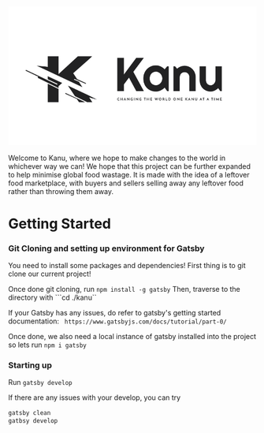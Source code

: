 ![Kanu Logo](./src/images/Kanu.png?raw=true "Title")

Welcome to Kanu, where we hope to make changes to the world in whichever way we can! We hope that this project can be further expanded to help minimise global food wastage. It is made with the idea of a leftover food marketplace, with buyers and sellers selling away any leftover food rather than throwing them away. 




# Getting Started

### Git Cloning and setting up environment for Gatsby
You need to install some packages and dependencies! First thing is to git clone our current project! 

Once done git cloning, run 
```npm install -g gatsby```
Then, traverse to the directory with 
```cd ./kanu``

If your Gatsby has any issues, do refer to gatsby's getting started documentation: 
``` https://www.gatsbyjs.com/docs/tutorial/part-0/```

Once done, we also need a local instance of gatsby installed into the project so lets run 
``` npm i gatsby ```

### Starting up

Run ``` gatsby develop ```
 
If there are any issues with your develop, you can try 

	gatsby clean
	gatbsy develop 


	
